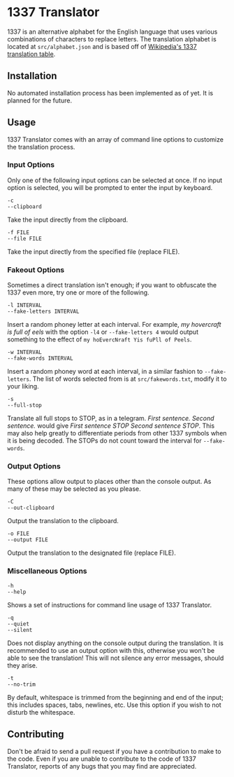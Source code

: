 # 1337 Translator

1337 is an alternative alphabet for the English language that uses various combinations of characters to replace letters. The translation alphabet is located at ```src/alphabet.json``` and is based off of [Wikipedia's 1337 translation table](http://en.wikipedia.org/wiki/Leet#Orthography).

## Installation

No automated installation process has been implemented as of yet. It is planned for the future.

## Usage

1337 Translator comes with an array of command line options to customize the translation process.

### Input Options

Only one of the following input options can be selected at once. If no input option is selected, you will be prompted to enter the input by keyboard.

    -c
    --clipboard

Take the input directly from the clipboard.

    -f FILE
    --file FILE

Take the input directly from the specified file (replace FILE).

### Fakeout Options

Sometimes a direct translation isn't enough; if you want to obfuscate the 1337 even more, try one or more of the following.

    -l INTERVAL
    --fake-letters INTERVAL

Insert a random phoney letter at each interval. For example, *my hovercraft is full of eels* with the option ```-l4``` or ```--fake-letters 4``` would output something to the effect of ```my hoEvercNraft Yis fuPll of Peels```.

    -w INTERVAL
    --fake-words INTERVAL

Insert a random phoney word at each interval, in a similar fashion to ```--fake-letters```. The list of words selected from is at ```src/fakewords.txt```, modify it to your liking.

    -s
    --full-stop

Translate all full stops to STOP, as in a telegram. *First sentence. Second sentence.* would give *First sentence STOP Second sentence STOP*. This may also help greatly to differentiate periods from other 1337 symbols when it is being decoded. The STOPs do not count toward the interval for ```--fake-words```.

### Output Options

These options allow output to places other than the console output. As many of these may be selected as you please.

    -C
    --out-clipboard

Output the translation to the clipboard.

    -o FILE
    --output FILE

Output the translation to the designated file (replace FILE).

### Miscellaneous Options

    -h
    --help

Shows a set of instructions for command line usage of 1337 Translator.

    -q
    --quiet
    --silent

Does not display anything on the console output during the translation. It is recommended to use an output option with this, otherwise you won't be able to see the translation! This will not silence any error messages, should they arise.

    -t
    --no-trim

By default, whitespace is trimmed from the beginning and end of the input; this includes spaces, tabs, newlines, etc. Use this option if you wish to not disturb the whitespace.

## Contributing

Don't be afraid to send a pull request if you have a contribution to make to the code. Even if you are unable to contribute to the code of 1337 Translator, reports of any bugs that you may find are appreciated.
